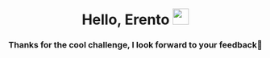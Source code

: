 <h1 align="center">Hello, Erento</a> 
<img src="https://github.com/blackcater/blackcater/raw/main/images/Hi.gif" height="32"/></h1>
<h3 align="center">Thanks for the cool challenge, I look forward to your feedback💌</h3>
